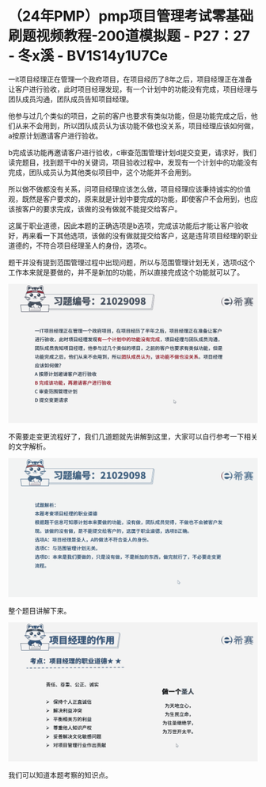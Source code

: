 # （24年PMP）pmp项目管理考试零基础刷题视频教程-200道模拟题 - P27：27 - 冬x溪 - BV1S14y1U7Ce

一it项目经理正在管理一个政府项目，在项目经历了8年之后，项目经理正在准备让客户进行验收，此时项目经理发现，有一个计划中的功能没有完成，项目经理与团队成员沟通，团队成员告知项目经理。

他参与过几个类似的项目，之前的客户也要求有类似功能，但是功能完成之后，他们从来不会用到，所以团队成员认为该功能不做也没关系，项目经理应该如何做，a按原计划邀请客户进行验收。

b完成该功能再邀请客户进行验收，c审查范围管理计划d提交变更，请求好，我们读完题目，找到题干中的关键词，项目验收过程中，发现有一个计划中的功能没有完成，团队成员认为其他类似项目中，这个功能并不会用到。

所以做不做都没有关系，问项目经理应该怎么做，项目经理应该秉持诚实的价值观，既然是客户要求的，原来就是计划中要完成的功能，即使客户不会用到，也应该按客户的要求完成，该做的没有做就不能提交给客户。

这属于职业道德，因此本题的正确选项是b选项，完成该功能后才能让客户验收好，再来看一下其他选项，该做的没有做就提交给客户，这是违背项目经理的职业道德的，不符合项目经理圣人的身份，选项c。

题干并没有提到范围管理过程中出现问题，所以与范围管理计划无关，选项d这个工作本来就是要做的，并不是新加的功能，所以直接完成这个功能就可以了。



![](img/94b86880043510e051cc4ed1d10556c4_1.png)

不需要走变更流程好了，我们几道题就先讲解到这里，大家可以自行参考一下相关的文字解析。

![](img/94b86880043510e051cc4ed1d10556c4_3.png)

整个题目讲解下来。

![](img/94b86880043510e051cc4ed1d10556c4_5.png)

我们可以知道本题考察的知识点。